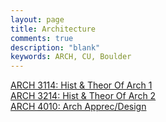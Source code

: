 ```yaml
---
layout: page
title: Architecture
comments: true
description: "blank"
keywords: ARCH, CU, Boulder
---
```

<body>
<div><a href="../../courses/ARCH-3114">ARCH 3114: Hist & Theor Of Arch 1</a></div>
<div><a href="../../courses/ARCH-3214">ARCH 3214: Hist & Theor Of Arch 2</a></div>
<div><a href="../../courses/ARCH-4010">ARCH 4010: Arch Apprec/Design</a></div>
</body>